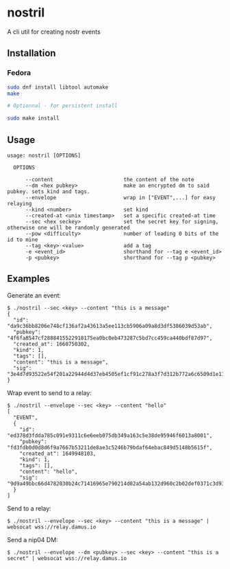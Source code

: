 
# nostril

A cli util for creating nostr events

## Installation

### Fedora

```bash
sudo dnf install libtool automake
make

# Optionnal - for persistent install

sudo make install
```


## Usage

    usage: nostril [OPTIONS]
    
      OPTIONS
    
          --content                       the content of the note
          --dm <hex pubkey>               make an encrypted dm to said pubkey. sets kind and tags.
          --envelope                      wrap in ["EVENT",...] for easy relaying
          --kind <number>                 set kind
          --created-at <unix timestamp>   set a specific created-at time
          --sec <hex seckey>              set the secret key for signing, otherwise one will be randomly generated
          --pow <difficulty>              number of leading 0 bits of the id to mine
          --tag <key> <value>             add a tag
          -e <event_id>                   shorthand for --tag e <event_id>
          -p <pubkey>                     shorthand for --tag p <pubkey>

## Examples

Generate an event:

    $ ./nostril --sec <key> --content "this is a message"
    {
      "id": "da9c36bb8206e748cf136af2a43613a5ee113cb5906a09a8d3df5386039d53ab",
      "pubkey": "4f6fa8547cf2888415522918175ea0bc0eb473287c5bd7cc459ca440bdf87d97",
      "created_at": 1660750302,
      "kind": 1,
      "tags": [],
      "content": "this is a message",
      "sig": "3e4d7d93522e54f201a22944d4d37eb4505ef1cf91c278a3f7d312b772a6c6509d1e11f146d5a003265ae10411a20057bade2365501872d2f2f24219730eed87"
    }

Wrap event to send to a relay:

    $ ./nostril --envelope --sec <key> --content "hello"
    [
      "EVENT",
      {
        "id": "ed378d3fdda785c091e9311c6e6eeb075db349a163c5e38de95946f6013a8001",
        "pubkey": "fd3fdb0d0d8d6f9a7667b53211de8ae3c5246b79bdaf64ebac849d5148b5615f",
        "created_at": 1649948103,
        "kind": 1,
        "tags": [],
        "content": "hello",
        "sig": "9d9a49bbc66d4782030b24c71416965e790214d02a54ab132d960c2b02def0371c3d93e5a60a285c55e99721599d1332450731e2c6bb1114b96b591c6967f872"
      }
    ]

Send to a relay:

    $ ./nostril --envelope --sec <key> --content "this is a message" | websocat wss://relay.damus.io

Send a nip04 DM:

    $ ./nostril --envelope --dm <pubkey> --sec <key> --content "this is a secret" | websocat wss://relay.damus.io

